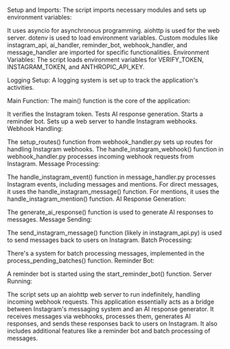 Setup and Imports:
The script imports necessary modules and sets up environment variables:

It uses asyncio for asynchronous programming.
aiohttp is used for the web server.
dotenv is used to load environment variables.
Custom modules like instagram_api, ai_handler, reminder_bot, webhook_handler, and message_handler are imported for specific functionalities.
Environment Variables:
The script loads environment variables for VERIFY_TOKEN, INSTAGRAM_TOKEN, and ANTHROPIC_API_KEY.

Logging Setup:
A logging system is set up to track the application's activities.

Main Function:
The main() function is the core of the application:

It verifies the Instagram token.
Tests AI response generation.
Starts a reminder bot.
Sets up a web server to handle Instagram webhooks.
Webhook Handling:

The setup_routes() function from webhook_handler.py sets up routes for handling Instagram webhooks.
The handle_instagram_webhook() function in webhook_handler.py processes incoming webhook requests from Instagram.
Message Processing:

The handle_instagram_event() function in message_handler.py processes Instagram events, including messages and mentions.
For direct messages, it uses the handle_instagram_message() function.
For mentions, it uses the handle_instagram_mention() function.
AI Response Generation:

The generate_ai_response() function is used to generate AI responses to messages.
Message Sending:

The send_instagram_message() function (likely in instagram_api.py) is used to send messages back to users on Instagram.
Batch Processing:

There's a system for batch processing messages, implemented in the process_pending_batches() function.
Reminder Bot:

A reminder bot is started using the start_reminder_bot() function.
Server Running:

The script sets up an aiohttp web server to run indefinitely, handling incoming webhook requests.
This application essentially acts as a bridge between Instagram's messaging system and an AI response generator. It receives messages via webhooks, processes them, generates AI responses, and sends these responses back to users on Instagram. It also includes additional features like a reminder bot and batch processing of messages.
